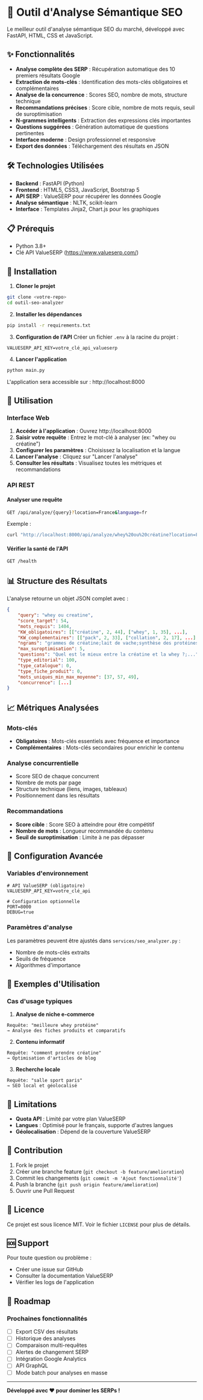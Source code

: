 # 🚀 Outil d'Analyse Sémantique SEO

Le meilleur outil d'analyse sémantique SEO du marché, développé avec FastAPI, HTML, CSS et JavaScript.

## ✨ Fonctionnalités

- **Analyse complète des SERP** : Récupération automatique des 10 premiers résultats Google
- **Extraction de mots-clés** : Identification des mots-clés obligatoires et complémentaires
- **Analyse de la concurrence** : Scores SEO, nombre de mots, structure technique
- **Recommandations précises** : Score cible, nombre de mots requis, seuil de suroptimisation
- **N-grammes intelligents** : Extraction des expressions clés importantes
- **Questions suggérées** : Génération automatique de questions pertinentes
- **Interface moderne** : Design professionnel et responsive
- **Export des données** : Téléchargement des résultats en JSON

## 🛠️ Technologies Utilisées

- **Backend** : FastAPI (Python)
- **Frontend** : HTML5, CSS3, JavaScript, Bootstrap 5
- **API SERP** : ValueSERP pour récupérer les données Google
- **Analyse sémantique** : NLTK, scikit-learn
- **Interface** : Templates Jinja2, Chart.js pour les graphiques

## 📋 Prérequis

- Python 3.8+
- Clé API ValueSERP (https://www.valueserp.com/)

## 🚀 Installation

1. **Cloner le projet**
```bash
git clone <votre-repo>
cd outil-seo-analyzer
```

2. **Installer les dépendances**
```bash
pip install -r requirements.txt
```

3. **Configuration de l'API**
Créer un fichier `.env` à la racine du projet :
```env
VALUESERP_API_KEY=votre_clé_api_valueserp
```

4. **Lancer l'application**
```bash
python main.py
```

L'application sera accessible sur : http://localhost:8000

## 📖 Utilisation

### Interface Web

1. **Accéder à l'application** : Ouvrez http://localhost:8000
2. **Saisir votre requête** : Entrez le mot-clé à analyser (ex: "whey ou créatine")
3. **Configurer les paramètres** : Choisissez la localisation et la langue
4. **Lancer l'analyse** : Cliquez sur "Lancer l'analyse"
5. **Consulter les résultats** : Visualisez toutes les métriques et recommandations

### API REST

#### Analyser une requête
```bash
GET /api/analyze/{query}?location=France&language=fr
```

Exemple :
```bash
curl "http://localhost:8000/api/analyze/whey%20ou%20créatine?location=France&language=fr"
```

#### Vérifier la santé de l'API
```bash
GET /health
```

## 📊 Structure des Résultats

L'analyse retourne un objet JSON complet avec :

```json
{
    "query": "whey ou creatine",
    "score_target": 54,
    "mots_requis": 1404,
    "KW_obligatoires": [["créatine", 2, 44], ["whey", 1, 35], ...],
    "KW_complementaires": [["pack", 2, 33], ["collation", 2, 17], ...],
    "ngrams": "grammes de créatine;lait de vache;synthèse des protéines...",
    "max_suroptimisation": 5,
    "questions": "Quel est le mieux entre la créatine et la whey ?;...",
    "type_editorial": 100,
    "type_catalogue": 0,
    "type_fiche_produit": 0,
    "mots_uniques_min_max_moyenne": [37, 57, 49],
    "concurrence": [...]
}
```

## 📈 Métriques Analysées

### Mots-clés
- **Obligatoires** : Mots-clés essentiels avec fréquence et importance
- **Complémentaires** : Mots-clés secondaires pour enrichir le contenu

### Analyse concurrentielle
- Score SEO de chaque concurrent
- Nombre de mots par page
- Structure technique (liens, images, tableaux)
- Positionnement dans les résultats

### Recommandations
- **Score cible** : Score SEO à atteindre pour être compétitif
- **Nombre de mots** : Longueur recommandée du contenu
- **Seuil de suroptimisation** : Limite à ne pas dépasser

## 🔧 Configuration Avancée

### Variables d'environnement

```env
# API ValueSERP (obligatoire)
VALUESERP_API_KEY=votre_clé_api

# Configuration optionnelle
PORT=8000
DEBUG=true
```

### Paramètres d'analyse

Les paramètres peuvent être ajustés dans `services/seo_analyzer.py` :
- Nombre de mots-clés extraits
- Seuils de fréquence
- Algorithmes d'importance

## 🎯 Exemples d'Utilisation

### Cas d'usage typiques

1. **Analyse de niche e-commerce**
```
Requête: "meilleure whey protéine"
→ Analyse des fiches produits et comparatifs
```

2. **Contenu informatif**
```
Requête: "comment prendre créatine"
→ Optimisation d'articles de blog
```

3. **Recherche locale**
```
Requête: "salle sport paris"
→ SEO local et géolocalisé
```

## 🚨 Limitations

- **Quota API** : Limité par votre plan ValueSERP
- **Langues** : Optimisé pour le français, supporte d'autres langues
- **Géolocalisation** : Dépend de la couverture ValueSERP

## 🤝 Contribution

1. Fork le projet
2. Créer une branche feature (`git checkout -b feature/amelioration`)
3. Commit les changements (`git commit -m 'Ajout fonctionnalité'`)
4. Push la branche (`git push origin feature/amelioration`)
5. Ouvrir une Pull Request

## 📄 Licence

Ce projet est sous licence MIT. Voir le fichier `LICENSE` pour plus de détails.

## 🆘 Support

Pour toute question ou problème :
- Créer une issue sur GitHub
- Consulter la documentation ValueSERP
- Vérifier les logs de l'application

## 🔮 Roadmap

### Prochaines fonctionnalités
- [ ] Export CSV des résultats
- [ ] Historique des analyses
- [ ] Comparaison multi-requêtes
- [ ] Alertes de changement SERP
- [ ] Intégration Google Analytics
- [ ] API GraphQL
- [ ] Mode batch pour analyses en masse

---

**Développé avec ❤️ pour dominer les SERPs !** 